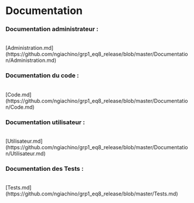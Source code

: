 # Documentation

### Documentation administrateur :
</br>
[Administration.md](https://github.com/ngiachino/grp1_eq8_release/blob/master/Documentation/Administration.md)

### Documentation du code :
</br>
[Code.md](https://github.com/ngiachino/grp1_eq8_release/blob/master/Documentation/Code.md)

### Documentation utilisateur :
</br>
[Utilisateur.md](https://github.com/ngiachino/grp1_eq8_release/blob/master/Documentation/Utilisateur.md)

### Documentation des Tests :
</br>
[Tests.md](https://github.com/ngiachino/grp1_eq8_release/blob/master/Tests.md)